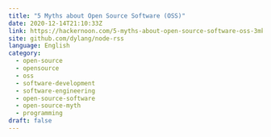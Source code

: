 ```yaml
---
title: "5 Myths about Open Source Software (OSS)"
date: 2020-12-14T21:10:33Z
link: https://hackernoon.com/5-myths-about-open-source-software-oss-3mk349a?source=rss&utm_medium=RSS&utm_source=news.12bit.vn
site: github.com/dylang/node-rss
language: English
category:
  - open-source
  - opensource
  - oss
  - software-development
  - software-engineering
  - open-source-software
  - open-source-myth
  - programming
draft: false
---
```

